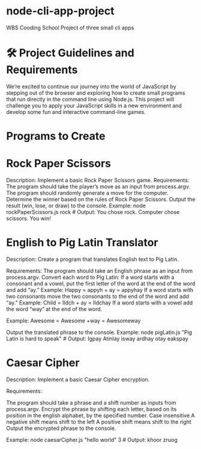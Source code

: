 # node-cli-app-project
WBS Cooding School Project of three small cli apps

# 🛠️ Project Guidelines and Requirements

We’re excited to continue our journey into the world of JavaScript by stepping out of the browser and exploring how to create small programs that run directly in the command line using Node.js. This project will challenge you to apply your JavaScript skills in a new environment and develop some fun and interactive command-line games.

# Programs to Create

# Rock Paper Scissors

Description: Implement a basic Rock Paper Scissors game.
Requirements:
The program should take the player’s move as an input from process.argv.
The program should randomly generate a move for the computer.
Determine the winner based on the rules of Rock Paper Scissors.
Output the result (win, lose, or draw) to the console.
Example: node rockPaperScissors.js rock # Output: You chose rock. Computer chose scissors. You win!

# English to Pig Latin Translator

Description: Create a program that translates English text to Pig Latin.

Requirements:
The program should take an English phrase as an input from process.argv.
Convert each word to Pig Latin:
If a word starts with a consonant and a vowel, put the first letter of the word at the end of the word and add “ay.”
Example: Happy = appyh + ay = appyhay
If a word starts with two consonants move the two consonants to the end of the word and add “ay.”
Example: Child = Ildch + ay = Ildchay
If a word starts with a vowel add the word “way” at the end of the word.

Example: Awesome = Awesome +way = Awesomeway

Output the translated phrase to the console.
Example: node pigLatin.js "Pig Latin is hard to speak" # Output: Igpay Atinlay isway ardhay otay eakspay

# Caesar Cipher

Description: Implement a basic Caesar Cipher encryption.

Requirements:

The program should take a phrase and a shift number as inputs from process.argv.
Encrypt the phrase by shifting each letter, based on its position in the english alphabet, by the specified number.
Case insensitive
A negative shift means shift to the left
A positive shift means shift to the right
Output the encrypted phrase to the console.

Example: node caesarCipher.js "hello world" 3 # Output: khoor zruog
